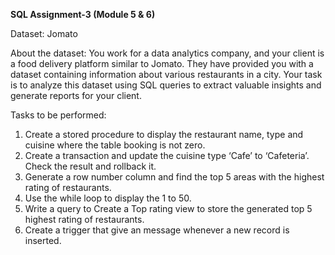 **SQL Assignment-3 (Module 5 & 6)**

Dataset: Jomato

About the dataset:
You work for a data analytics company, and your client is a food delivery platform similar to
Jomato. They have provided you with a dataset containing information about various
restaurants in a city. Your task is to analyze this dataset using SQL queries to extract valuable
insights and generate reports for your client.

Tasks to be performed:
1. Create a stored procedure to display the restaurant name, type and cuisine where the table booking is not zero.
2. Create a transaction and update the cuisine type ‘Cafe’ to ‘Cafeteria’. Check the result and rollback it.
3. Generate a row number column and find the top 5 areas with the highest rating of restaurants.
4. Use the while loop to display the 1 to 50.
5. Write a query to Create a Top rating view to store the generated top 5 highest rating of restaurants.
6. Create a trigger that give an message whenever a new record is inserted.
